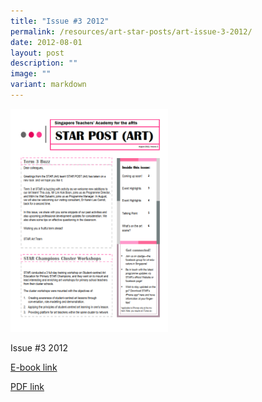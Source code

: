```yaml
---
title: "Issue #3 2012"
permalink: /resources/art-star-posts/art-issue-3-2012/
date: 2012-08-01
layout: post
description: ""
image: ""
variant: markdown
---
```

<img src="/images/xc.png" style="width:50%">
		 
Issue #3 2012

[E-book link](https://issuu.com/moe_star/docs/2012_star-post_art_3)

[PDF link](/files/227ef4328_u6566.pdf)
